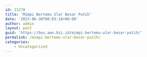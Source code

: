 ```yaml
---
id: 13270
title: 'Mimpi Bertemu Ular Besar Putih'
date: '2023-06-30T08:03:18+00:00'
author: admin
layout: post
guid: 'https://bos.awn.biz.id/mimpi-bertemu-ular-besar-putih/'
permalink: /mimpi-bertemu-ular-besar-putih/
categories:
    - Uncategorized
---
```


